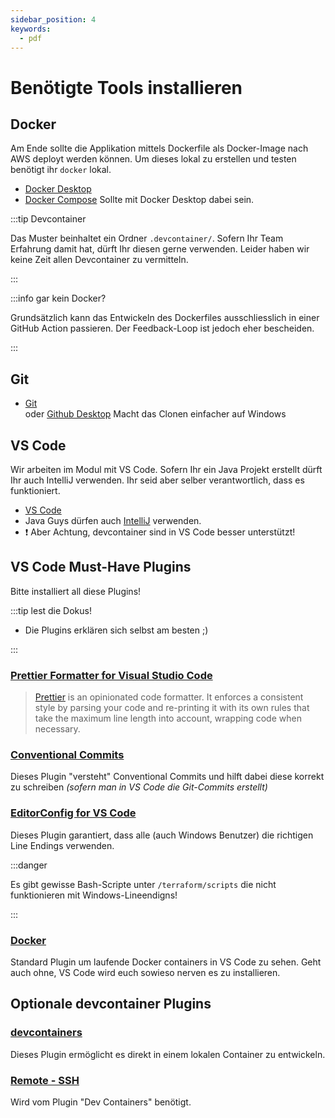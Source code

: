 ```yaml
---
sidebar_position: 4
keywords:
  - pdf
---
```


# Benötigte Tools installieren

## Docker

Am Ende sollte die Applikation mittels Dockerfile als Docker-Image nach AWS
deployt werden können. Um dieses lokal zu erstellen und testen benötigt ihr
`docker` lokal.

- [Docker Desktop](https://www.docker.com/products/docker-desktop/)
- [Docker Compose](https://docs.docker.com/compose/install/) Sollte mit Docker
  Desktop dabei sein.

:::tip Devcontainer

Das Muster beinhaltet ein Ordner `.devcontainer/`. Sofern Ihr Team Erfahrung
damit hat, dürft Ihr diesen gerne verwenden. Leider haben wir keine Zeit allen
Devcontainer zu vermitteln.

:::

:::info gar kein Docker?

Grundsätzlich kann das Entwickeln des Dockerfiles ausschliesslich in einer
GitHub Action passieren. Der Feedback-Loop ist jedoch eher bescheiden.

:::

## Git

- [Git](https://github.com/git-guides/install-git#install-git)<br/> oder
  [Github Desktop](https://desktop.github.com/download/) Macht das Clonen
  einfacher auf Windows

## VS Code

Wir arbeiten im Modul mit VS Code. Sofern Ihr ein Java Projekt erstellt dürft
Ihr auch IntelliJ verwenden. Ihr seid aber selber verantwortlich, dass es
funktioniert.

- [VS Code](https://code.visualstudio.com/)
- Java Guys dürfen auch [IntelliJ](https://www.jetbrains.com/idea/) verwenden.
- :exclamation: Aber Achtung, devcontainer sind in VS Code besser unterstützt!

## VS Code Must-Have Plugins

Bitte installiert all diese Plugins!

:::tip lest die Dokus!

- Die Plugins erklären sich selbst am besten ;)

:::

### [Prettier Formatter for Visual Studio Code](https://marketplace.visualstudio.com/items?itemName=esbenp.prettier-vscode)

> [Prettier](https://prettier.io) is an opinionated code formatter. It enforces
> a consistent style by parsing your code and re-printing it with its own rules
> that take the maximum line length into account, wrapping code when necessary.

### [Conventional Commits](https://marketplace.visualstudio.com/items?itemName=vivaxy.vscode-conventional-commits)

Dieses Plugin "versteht" Conventional Commits und hilft dabei diese korrekt zu
schreiben _(sofern man in VS Code die Git-Commits erstellt)_

### [EditorConfig for VS Code](https://marketplace.visualstudio.com/items?itemName=EditorConfig.EditorConfig)

Dieses Plugin garantiert, dass alle (auch Windows Benutzer) die richtigen Line
Endings verwenden.

:::danger

Es gibt gewisse Bash-Scripte unter `/terraform/scripts` die nicht funktionieren
mit Windows-Lineendigns!

:::

### [Docker](https://marketplace.visualstudio.com/items?itemName=ms-azuretools.vscode-docker)

Standard Plugin um laufende Docker containers in VS Code zu sehen. Geht auch
ohne, VS Code wird euch sowieso nerven es zu installieren.

## Optionale devcontainer Plugins

### [devcontainers](https://marketplace.visualstudio.com/items?itemName=ms-vscode-remote.remote-containers)

Dieses Plugin ermöglicht es direkt in einem lokalen Container zu entwickeln.

### [Remote - SSH](https://marketplace.visualstudio.com/items?itemName=ms-vscode-remote.remote-ssh)

Wird vom Plugin "Dev Containers" benötigt.

